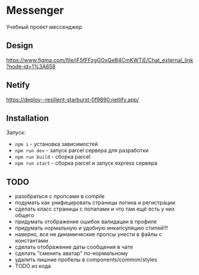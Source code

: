 # Messenger

Учебный проект мессенджер

## Design

https://www.figma.com/file/jF5fFFzgGOxQeB4CmKWTiE/Chat_external_link?node-id=1%3A658

## Netify

https://deploy--resilient-starburst-0f9890.netlify.app/

## Installation

Запуск:

- `npm i` - установка зависимостей
- `npm run dev` - запуск parcel сервера для разработки
- `npm run build` - сборка parcel
- `npm run start` - сборка parcel и запуск express сервера

## TODO

- разобраться с пропсами в compile
- подумать как унифицировать страницы логина и регистрации
- сделать класс страницы с попапами и что там ещё есть у них общего
- придумать отображение ошибок валидации в профиле
- придумать нормальную и удобную инкапсуляцию стилей!!!
- наверно, все не динамические пропсы унести в файлы с константами
- сделать отображение даты сообщения в чате
- сделать "сменить аватар" по-нормальному
- удалить лишние пробелы в components/common/styles
- TODO из кода
